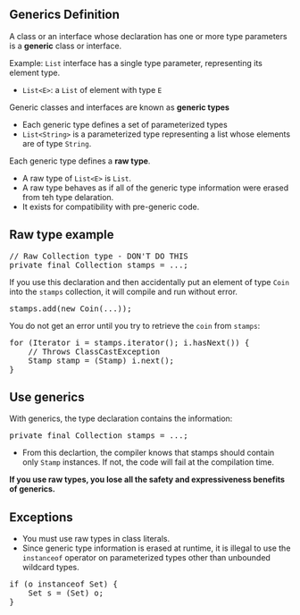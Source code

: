## Generics Definition
A class or an interface whose declaration has one or more type parameters is a **generic** class or interface.

Example: `List` interface has a single type parameter, representing its element type.
* `List<E>`: a `List` of element with type `E`

Generic classes and interfaces are known as **generic types**
* Each generic type defines a set of parameterized types
* `List<String>` is a parameterized type representing a list whose elements are of type `String`.

Each generic type defines a **raw type**.
* A raw type of `List<E>` is `List`.
* A raw type behaves as if all of the generic type information were erased from teh type delaration.
* It exists for compatibility with pre-generic code.

## Raw type example
<pre>
// Raw Collection type - DON'T DO THIS
private final Collection stamps = ...;
</pre>

If you use this declaration and then accidentally put an element of type `Coin` into the `stamps` collection, it will compile and run without error.
<pre>
stamps.add(new Coin(...));
</pre>

You do not get an error until you try to retrieve the `coin` from `stamps`:
<pre>
for (Iterator i = stamps.iterator(); i.hasNext()) {
    // Throws ClassCastException
    Stamp stamp = (Stamp) i.next();
}
</pre>

## Use generics
With generics, the type declaration contains the information:
<pre>
private final Collection<Stamp> stamps = ...;
</pre>
* From this declartion, the compiler knows that stamps should contain only `Stamp` instances. If not, the code will fail at the compilation time.

**If you use raw types, you lose all the safety and expressiveness benefits of generics.**

## Exceptions
* You must use raw types in class literals.
* Since generic type information is erased at runtime, it is illegal to use the `instanceof` operator on parameterized types other than unbounded wildcard types.
<pre>
if (o instanceof Set) {
    Set<?> s = (Set<?>) o;
}
</pre>